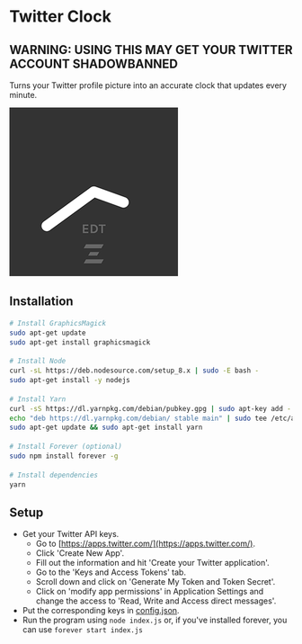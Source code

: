 # Twitter Clock

## WARNING: USING THIS MAY GET YOUR TWITTER ACCOUNT SHADOWBANNED

Turns your Twitter profile picture into an accurate clock that updates every minute.

![](images/preview.png)


## Installation
```bash
# Install GraphicsMagick
sudo apt-get update
sudo apt-get install graphicsmagick

# Install Node
curl -sL https://deb.nodesource.com/setup_8.x | sudo -E bash -
sudo apt-get install -y nodejs

# Install Yarn
curl -sS https://dl.yarnpkg.com/debian/pubkey.gpg | sudo apt-key add -
echo "deb https://dl.yarnpkg.com/debian/ stable main" | sudo tee /etc/apt/sources.list.d/yarn.list
sudo apt-get update && sudo apt-get install yarn

# Install Forever (optional)
sudo npm install forever -g

# Install dependencies
yarn

```
## Setup

* Get your Twitter API keys.
  * Go to [https://apps.twitter.com/](https://apps.twitter.com/).
  * Click 'Create New App'.
  * Fill out the information and hit 'Create your Twitter application'.
  * Go to the 'Keys and Access Tokens' tab.
  * Scroll down and click on 'Generate My Token and Token Secret'.
  * Click on 'modify app permissions' in Application Settings and change the access to 'Read, Write and Access direct messages'.
* Put the corresponding keys in [config.json](config.json).
* Run the program using `node index.js` or, if you've installed forever, you can use `forever start index.js`